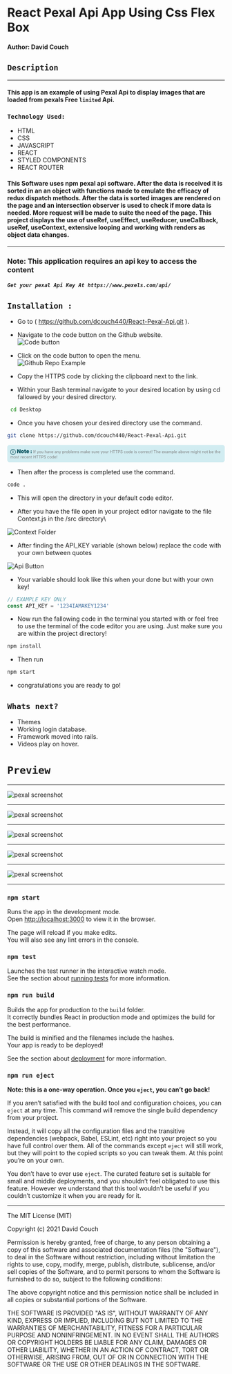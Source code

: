 # React Pexal Api App Using Css Flex Box

#### Author: David Couch

## `Description`
***

#### This app is an example of using Pexal Api to display images that are loaded from pexals Free `limited` Api.

### `Technology Used:`
- HTML
- CSS
- JAVASCRIPT
- REACT
- STYLED COMPONENTS
- REACT ROUTER

#### This Software uses npm pexal api software. After the data is received it is sorted in an an object with functions made to emulate the efficacy of redux dispatch methods. After the data is sorted images are rendered on the page and an intersection observer is used to check if more data is needed. More request will be made to suite the need of the page. This project displays the use of useRef, useEffect, useReducer, useCallback, useRef, useContext, extensive looping and working with renders as object data changes.

***
### Note: This application requires an api key to access the content
##### `Get your pexal Api Key At https://www.pexels.com/api/`

## `Installation :`
* Go to ( https://github.com/dcouch440/React-Pexal-Api.git ).

*  Navigate to the code button on the Github website.\
![Code button](src/img/readme/code.PNG)

* Click on the code button to open the menu.\
![Github Repo Example](src/img/readme/Pexal-instruction.PNG)

- Copy the HTTPS code by clicking the clipboard next to the link.

- Within your Bash terminal navigate to your desired location by using cd fallowed by your desired directory.

```bash
 cd Desktop
```

- Once you have chosen your desired directory use the command.
```bash
git clone https://github.com/dcouch440/React-Pexal-Api.git
```

<div
  style="
    background-color: #d1ecf1;
    color: grey; padding: 6px;
    font-size: 9px;
    border-radius: 5px;
    border: 1px solid #d4ecf1;
    margin-bottom: 12px"
>
  <span
    style="
      font-size: 12px;
      font-weight: 600;
      color: #0c5460;"
  >
    ⓘ
  </span>
  <span
    style="
      font-size: 12px;
      font-weight: 900;
      color: #0c5460;
      margin-bottom: 24px"
  >
    Note :
  </span>
  If you have any problems make sure your HTTPS code is correct! The example above might not be the most recent HTTPS code!
</div>

* Then after the process is completed use the command.

``` bash
code .
```

* This will open the directory in your default code editor.

* After you have the file open in your project editor navigate to the file Context.js in the /src directory\

![Context Folder](src/img/readme/context.PNG)

* After finding the API_KEY variable (shown below) replace the code with your own between quotes

![Api Button](src/img/readme/ApiKey.PNG)

* Your variable should look like this when your done but with your own key!

```javascript
// EXAMPLE KEY ONLY
const API_KEY = '1234IAMAKEY1234'
```

* Now run the fallowing code in the terminal you started with or feel free to use the terminal of the code editor you are using. Just make sure you are within the project directory!

```bash
npm install
```
* Then run

```bash
npm start
```

* congratulations you are ready to go!

## `Whats next?`

* Themes
* Working login database.
* Framework moved into rails.
* Videos play on hover.

# `Preview`

***
![pexal screenshot](src/img/readme/pexalsHome1.PNG)
***
![pexal screenshot](src/img/readme/pexalsPictures2.PNG)
***
![pexal screenshot](src/img/readme/pexalsPictures3.PNG)
***
![pexal screenshot](src/img/readme/pexalsHomeMobile.PNG)
***
![pexal screenshot](src/img/readme/pexalsPicturesMobile.PNG)
***
### `npm start`

Runs the app in the development mode.\
Open [http://localhost:3000](http://localhost:3000) to view it in the browser.

The page will reload if you make edits.\
You will also see any lint errors in the console.

### `npm test`

Launches the test runner in the interactive watch mode.\
See the section about [running tests](https://facebook.github.io/create-react-app/docs/running-tests) for more information.

### `npm run build`

Builds the app for production to the `build` folder.\
It correctly bundles React in production mode and optimizes the build for the best performance.

The build is minified and the filenames include the hashes.\
Your app is ready to be deployed!

See the section about [deployment](https://facebook.github.io/create-react-app/docs/deployment) for more information.

### `npm run eject`

**Note: this is a one-way operation. Once you `eject`, you can’t go back!**

If you aren’t satisfied with the build tool and configuration choices, you can `eject` at any time. This command will remove the single build dependency from your project.

Instead, it will copy all the configuration files and the transitive dependencies (webpack, Babel, ESLint, etc) right into your project so you have full control over them. All of the commands except `eject` will still work, but they will point to the copied scripts so you can tweak them. At this point you’re on your own.

You don’t have to ever use `eject`. The curated feature set is suitable for small and middle deployments, and you shouldn’t feel obligated to use this feature. However we understand that this tool wouldn’t be useful if you couldn’t customize it when you are ready for it.

***

The MIT License (MIT)

Copyright (c) 2021 David Couch

Permission is hereby granted, free of charge, to any person obtaining a copy of
this software and associated documentation files (the "Software"), to deal in
the Software without restriction, including without limitation the rights to
use, copy, modify, merge, publish, distribute, sublicense, and/or sell copies of
the Software, and to permit persons to whom the Software is furnished to do so,
subject to the following conditions:

The above copyright notice and this permission notice shall be included in all
copies or substantial portions of the Software.

THE SOFTWARE IS PROVIDED "AS IS", WITHOUT WARRANTY OF ANY KIND, EXPRESS OR
IMPLIED, INCLUDING BUT NOT LIMITED TO THE WARRANTIES OF MERCHANTABILITY, FITNESS
FOR A PARTICULAR PURPOSE AND NONINFRINGEMENT. IN NO EVENT SHALL THE AUTHORS OR
COPYRIGHT HOLDERS BE LIABLE FOR ANY CLAIM, DAMAGES OR OTHER LIABILITY, WHETHER
IN AN ACTION OF CONTRACT, TORT OR OTHERWISE, ARISING FROM, OUT OF OR IN
CONNECTION WITH THE SOFTWARE OR THE USE OR OTHER DEALINGS IN THE SOFTWARE.


